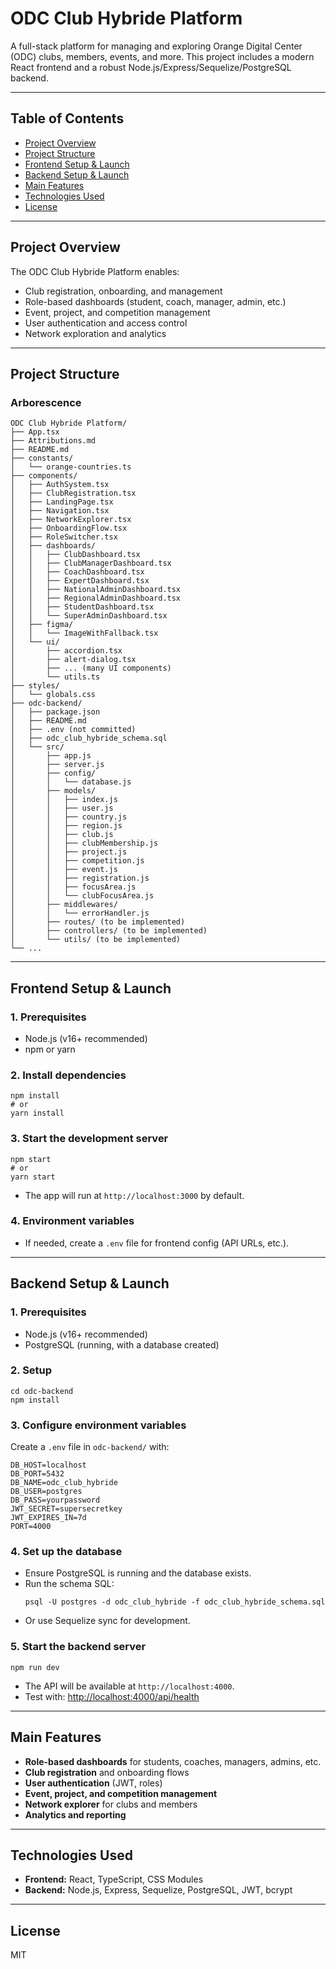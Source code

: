 # ODC Club Hybride Platform

A full-stack platform for managing and exploring Orange Digital Center (ODC) clubs, members, events, and more. This project includes a modern React frontend and a robust Node.js/Express/Sequelize/PostgreSQL backend.

---

## Table of Contents
- [Project Overview](#project-overview)
- [Project Structure](#project-structure)
- [Frontend Setup & Launch](#frontend-setup--launch)
- [Backend Setup & Launch](#backend-setup--launch)
- [Main Features](#main-features)
- [Technologies Used](#technologies-used)
- [License](#license)

---

## Project Overview

The ODC Club Hybride Platform enables:
- Club registration, onboarding, and management
- Role-based dashboards (student, coach, manager, admin, etc.)
- Event, project, and competition management
- User authentication and access control
- Network exploration and analytics

---

## Project Structure

### Arborescence
```
ODC Club Hybride Platform/
├── App.tsx
├── Attributions.md
├── README.md
├── constants/
│   └── orange-countries.ts
├── components/
│   ├── AuthSystem.tsx
│   ├── ClubRegistration.tsx
│   ├── LandingPage.tsx
│   ├── Navigation.tsx
│   ├── NetworkExplorer.tsx
│   ├── OnboardingFlow.tsx
│   ├── RoleSwitcher.tsx
│   ├── dashboards/
│   │   ├── ClubDashboard.tsx
│   │   ├── ClubManagerDashboard.tsx
│   │   ├── CoachDashboard.tsx
│   │   ├── ExpertDashboard.tsx
│   │   ├── NationalAdminDashboard.tsx
│   │   ├── RegionalAdminDashboard.tsx
│   │   ├── StudentDashboard.tsx
│   │   └── SuperAdminDashboard.tsx
│   ├── figma/
│   │   └── ImageWithFallback.tsx
│   └── ui/
│       ├── accordion.tsx
│       ├── alert-dialog.tsx
│       ├── ... (many UI components)
│       └── utils.ts
├── styles/
│   └── globals.css
├── odc-backend/
│   ├── package.json
│   ├── README.md
│   ├── .env (not committed)
│   ├── odc_club_hybride_schema.sql
│   └── src/
│       ├── app.js
│       ├── server.js
│       ├── config/
│       │   └── database.js
│       ├── models/
│       │   ├── index.js
│       │   ├── user.js
│       │   ├── country.js
│       │   ├── region.js
│       │   ├── club.js
│       │   ├── clubMembership.js
│       │   ├── project.js
│       │   ├── competition.js
│       │   ├── event.js
│       │   ├── registration.js
│       │   ├── focusArea.js
│       │   └── clubFocusArea.js
│       ├── middlewares/
│       │   └── errorHandler.js
│       ├── routes/ (to be implemented)
│       ├── controllers/ (to be implemented)
│       └── utils/ (to be implemented)
└── ...
```

---

## Frontend Setup & Launch

### 1. Prerequisites
- Node.js (v16+ recommended)
- npm or yarn

### 2. Install dependencies
```
npm install
# or
yarn install
```

### 3. Start the development server
```
npm start
# or
yarn start
```
- The app will run at `http://localhost:3000` by default.

### 4. Environment variables
- If needed, create a `.env` file for frontend config (API URLs, etc.).

---

## Backend Setup & Launch

### 1. Prerequisites
- Node.js (v16+ recommended)
- PostgreSQL (running, with a database created)

### 2. Setup
```
cd odc-backend
npm install
```

### 3. Configure environment variables
Create a `.env` file in `odc-backend/` with:
```
DB_HOST=localhost
DB_PORT=5432
DB_NAME=odc_club_hybride
DB_USER=postgres
DB_PASS=yourpassword
JWT_SECRET=supersecretkey
JWT_EXPIRES_IN=7d
PORT=4000
```

### 4. Set up the database
- Ensure PostgreSQL is running and the database exists.
- Run the schema SQL:
  ```
  psql -U postgres -d odc_club_hybride -f odc_club_hybride_schema.sql
  ```
- Or use Sequelize sync for development.

### 5. Start the backend server
```
npm run dev
```
- The API will be available at `http://localhost:4000`.
- Test with: [http://localhost:4000/api/health](http://localhost:4000/api/health)

---

## Main Features
- **Role-based dashboards** for students, coaches, managers, admins, etc.
- **Club registration** and onboarding flows
- **User authentication** (JWT, roles)
- **Event, project, and competition management**
- **Network explorer** for clubs and members
- **Analytics and reporting**

---

## Technologies Used
- **Frontend:** React, TypeScript, CSS Modules
- **Backend:** Node.js, Express, Sequelize, PostgreSQL, JWT, bcrypt

---

## License
MIT

